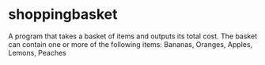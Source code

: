 # shoppingbasket
A program that takes a basket of items and outputs its total cost.
The basket can contain one or more of the following items: Bananas, Oranges, Apples, Lemons, Peaches
